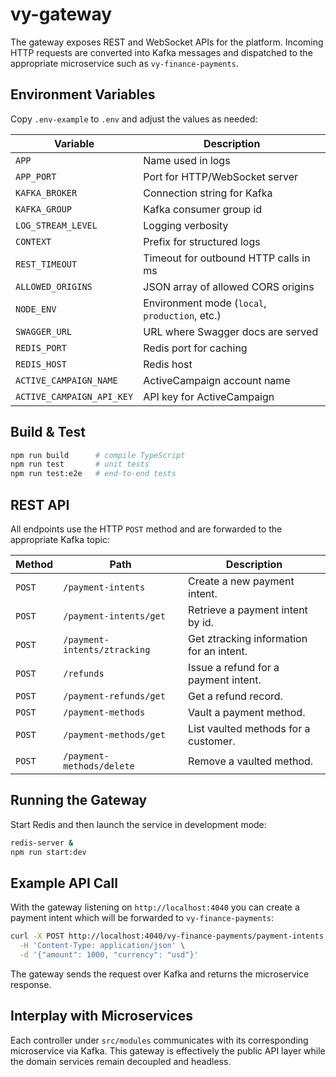 # vy-gateway

The gateway exposes REST and WebSocket APIs for the platform. Incoming
HTTP requests are converted into Kafka messages and dispatched to the
appropriate microservice such as `vy-finance-payments`.

## Environment Variables

Copy `.env-example` to `.env` and adjust the values as needed:

| Variable | Description |
| --- | --- |
| `APP` | Name used in logs |
| `APP_PORT` | Port for HTTP/WebSocket server |
| `KAFKA_BROKER` | Connection string for Kafka |
| `KAFKA_GROUP` | Kafka consumer group id |
| `LOG_STREAM_LEVEL` | Logging verbosity |
| `CONTEXT` | Prefix for structured logs |
| `REST_TIMEOUT` | Timeout for outbound HTTP calls in ms |
| `ALLOWED_ORIGINS` | JSON array of allowed CORS origins |
| `NODE_ENV` | Environment mode (`local`, `production`, etc.) |
| `SWAGGER_URL` | URL where Swagger docs are served |
| `REDIS_PORT` | Redis port for caching |
| `REDIS_HOST` | Redis host |
| `ACTIVE_CAMPAIGN_NAME` | ActiveCampaign account name |
| `ACTIVE_CAMPAIGN_API_KEY` | API key for ActiveCampaign |

## Build & Test

```bash
npm run build      # compile TypeScript
npm run test       # unit tests
npm run test:e2e   # end-to-end tests
```

## REST API

All endpoints use the HTTP `POST` method and are forwarded to the appropriate
Kafka topic:

| Method | Path | Description |
| ------ | ---- | ----------- |
| `POST` | `/payment-intents` | Create a new payment intent. |
| `POST` | `/payment-intents/get` | Retrieve a payment intent by id. |
| `POST` | `/payment-intents/ztracking` | Get ztracking information for an intent. |
| `POST` | `/refunds` | Issue a refund for a payment intent. |
| `POST` | `/payment-refunds/get` | Get a refund record. |
| `POST` | `/payment-methods` | Vault a payment method. |
| `POST` | `/payment-methods/get` | List vaulted methods for a customer. |
| `POST` | `/payment-methods/delete` | Remove a vaulted method. |

## Running the Gateway

Start Redis and then launch the service in development mode:

```bash
redis-server &
npm run start:dev
```

## Example API Call

With the gateway listening on `http://localhost:4040` you can create a payment
intent which will be forwarded to `vy-finance-payments`:

```bash
curl -X POST http://localhost:4040/vy-finance-payments/payment-intents \
  -H 'Content-Type: application/json' \
  -d '{"amount": 1000, "currency": "usd"}'
```

The gateway sends the request over Kafka and returns the microservice response.

## Interplay with Microservices

Each controller under `src/modules` communicates with its corresponding
microservice via Kafka. This gateway is effectively the public API layer while
the domain services remain decoupled and headless.
